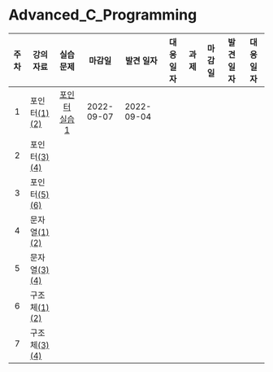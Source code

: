 # Advanced_C_Programming

|주차|강의 자료|실습 문제|마감일|발견 일자|대응 일자|과제|마감일|발견 일자|대응 일자|
|:---:|---|:---:|:---:|--|--|:--:|:--:|:--:|:--:|
|1|포인터[(1)](https://github.com/SISUinSea/Advanced_C_Programming/blob/main/Lecture/1%E1%84%8C%E1%85%AE%E1%84%8E%E1%85%A1%201%E1%84%80%E1%85%A1%E1%86%BC%20%E1%84%91%E1%85%A9%E1%84%8B%E1%85%B5%E1%86%AB%E1%84%90%E1%85%A5(1).pdf)[(2)](https://github.com/SISUinSea/Advanced_C_Programming/blob/main/Lecture/1%E1%84%8C%E1%85%AE%E1%84%8E%E1%85%A1%202%E1%84%80%E1%85%A1%E1%86%BC%20%E1%84%91%E1%85%A9%E1%84%8B%E1%85%B5%E1%86%AB%E1%84%90%E1%85%A5(2).pdf)|[포인터 실습1](https://github.com/SISUinSea/Advanced_C_Programming/blob/main/Training/9%E1%84%8C%E1%85%A1%E1%86%BC%20%E1%84%91%E1%85%A9%E1%84%8B%E1%85%B5%E1%86%AB%E1%84%90%E1%85%A5-%E1%84%89%E1%85%B5%E1%86%AF%E1%84%89%E1%85%B3%E1%86%B8%E1%84%86%E1%85%AE%E1%86%AB%E1%84%8C%E1%85%A61.pdf)|2022-09-07|2022-09-04|
|2|포인터[(3)](https://github.com/SISUinSea/Advanced_C_Programming/blob/main/Lecture/2%E1%84%8C%E1%85%AE%E1%84%8E%E1%85%A1%201%E1%84%80%E1%85%A1%E1%86%BC%20%E1%84%91%E1%85%A9%E1%84%8B%E1%85%B5%E1%86%AB%E1%84%90%E1%85%A5(3).pdf)[(4)](https://github.com/SISUinSea/Advanced_C_Programming/blob/main/Lecture/2%E1%84%8C%E1%85%AE%E1%84%8E%E1%85%A1%202%E1%84%80%E1%85%A1%E1%86%BC%20%E1%84%91%E1%85%A9%E1%84%8B%E1%85%B5%E1%86%AB%E1%84%90%E1%85%A5(4).pdf)|
|3|포인터[(5)](https://github.com/SISUinSea/Advanced_C_Programming/blob/main/Lecture/3%E1%84%8C%E1%85%AE%E1%84%8E%E1%85%A1%201%E1%84%80%E1%85%A1%E1%86%BC%20%E1%84%91%E1%85%A9%E1%84%8B%E1%85%B5%E1%86%AB%E1%84%90%E1%85%A5(5).pdf)[(6)](https://github.com/SISUinSea/Advanced_C_Programming/blob/main/Lecture/3%E1%84%8C%E1%85%AE%E1%84%8E%E1%85%A1%202%E1%84%80%E1%85%A1%E1%86%BC%20%E1%84%91%E1%85%A9%E1%84%8B%E1%85%B5%E1%86%AB%E1%84%90%E1%85%A5(6).pdf)||
|4|문자열[(1)](https://github.com/SISUinSea/Advanced_C_Programming/blob/main/Lecture/4%E1%84%8C%E1%85%AE%E1%84%8E%E1%85%A1%201%E1%84%80%E1%85%A1%E1%86%BC%20%E1%84%86%E1%85%AE%E1%86%AB%E1%84%8C%E1%85%A1%E1%84%8B%E1%85%A7%E1%86%AF(1).pdf)[(2)](https://github.com/SISUinSea/Advanced_C_Programming/blob/main/Lecture/4%E1%84%8C%E1%85%AE%E1%84%8E%E1%85%A1%202%E1%84%80%E1%85%A1%E1%86%BC%20%E1%84%86%E1%85%AE%E1%86%AB%E1%84%8C%E1%85%A1%E1%84%8B%E1%85%A7%E1%86%AF(2).pdf)||
|5|문자열[(3)]()[(4)]()|||
|6|구조체[(1)]()[(2)]()|||
|7|구조체[(3)]()[(4)]()|||
